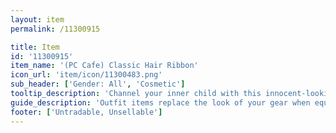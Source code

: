 ```yaml
---
layout: item
permalink: /11300915

title: Item
id: '11300915'
item_name: '(PC Cafe) Classic Hair Ribbon'
icon_url: 'item/icon/11300483.png'
sub_header: ['Gender: All', 'Cosmetic']
tooltip_description: 'Channel your inner child with this innocent-looking ribbon.'
guide_description: 'Outfit items replace the look of your gear when equipped.'
footer: ['Untradable, Unsellable']
---
```

